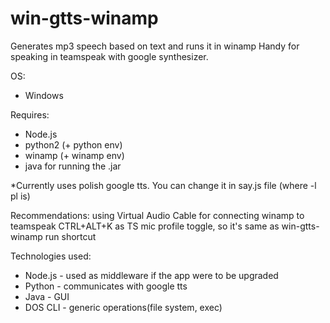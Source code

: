 # win-gtts-winamp

Generates mp3 speech based on text and runs it in winamp
Handy for speaking in teamspeak with google synthesizer.

OS:
- Windows

Requires:
- Node.js
- python2 (+ python env)
- winamp (+ winamp env)
- java for running the .jar

*Currently uses polish google tts. You can change it in say.js file (where -l pl is)

Recommendations:
using Virtual Audio Cable for connecting winamp to teamspeak
CTRL+ALT+K as TS mic profile toggle, so it's same as win-gtts-winamp run shortcut

Technologies used:
- Node.js - used as middleware if the app were to be upgraded
- Python - communicates with google tts
- Java - GUI
- DOS CLI - generic operations(file system, exec)
